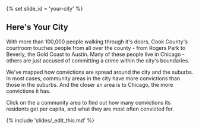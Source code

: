{% set slide_id = 'your-city' %}

## Here's Your City	

With more than 100,000 people walking through it's doors, Cook County's courtroom touches people from all over the county - from Rogers Park to Beverly, the Gold Coast to Austin. Many of these people live in Chicago - others are just accused of committing a crime within the city's boundaries.

We've mapped how convictions are spread around the city and the suburbs. In most cases, community areas in the city have more convictions than those in the suburbs. And the closer an area is to Chicago, the more convictions it has.  

Click on the a community area to find out how many convictions its residents get per capita, and what they are most often convicted for. 

{% include 'slides/_edit_this.md' %}
